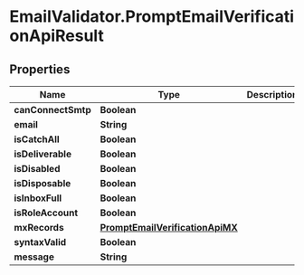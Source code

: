 # EmailValidator.PromptEmailVerificationApiResult

## Properties

Name | Type | Description | Notes
------------ | ------------- | ------------- | -------------
**canConnectSmtp** | **Boolean** |  | [optional] 
**email** | **String** |  | [optional] 
**isCatchAll** | **Boolean** |  | [optional] 
**isDeliverable** | **Boolean** |  | [optional] 
**isDisabled** | **Boolean** |  | [optional] 
**isDisposable** | **Boolean** |  | [optional] 
**isInboxFull** | **Boolean** |  | [optional] 
**isRoleAccount** | **Boolean** |  | [optional] 
**mxRecords** | [**PromptEmailVerificationApiMX**](PromptEmailVerificationApiMX.md) |  | [optional] 
**syntaxValid** | **Boolean** |  | [optional] 
**message** | **String** |  | [optional] 


